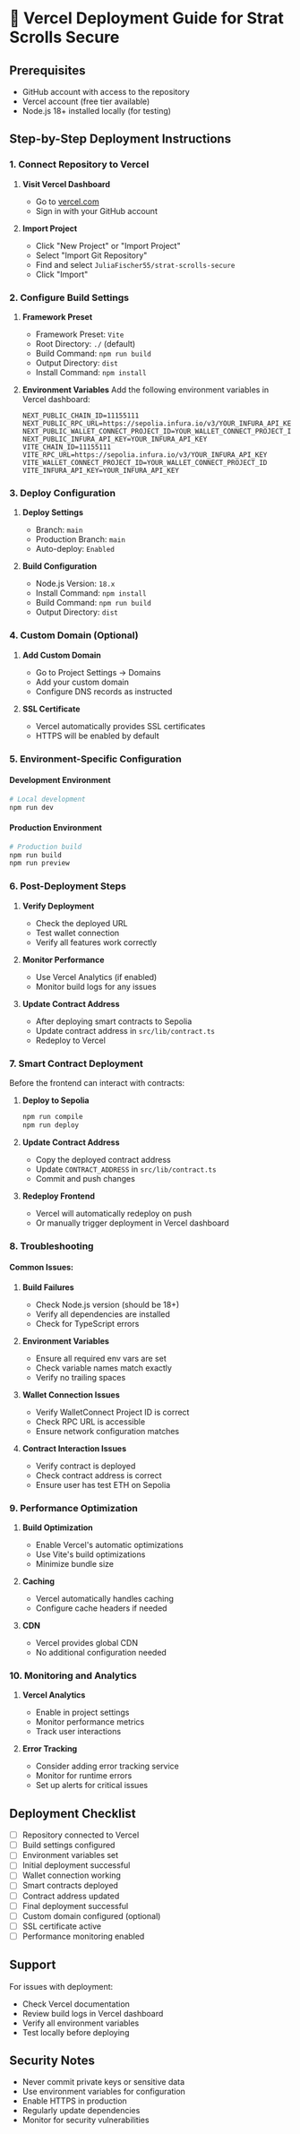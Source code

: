 # 🚀 Vercel Deployment Guide for Strat Scrolls Secure

## Prerequisites

- GitHub account with access to the repository
- Vercel account (free tier available)
- Node.js 18+ installed locally (for testing)

## Step-by-Step Deployment Instructions

### 1. Connect Repository to Vercel

1. **Visit Vercel Dashboard**
   - Go to [vercel.com](https://vercel.com)
   - Sign in with your GitHub account

2. **Import Project**
   - Click "New Project" or "Import Project"
   - Select "Import Git Repository"
   - Find and select `JuliaFischer55/strat-scrolls-secure`
   - Click "Import"

### 2. Configure Build Settings

1. **Framework Preset**
   - Framework Preset: `Vite`
   - Root Directory: `./` (default)
   - Build Command: `npm run build`
   - Output Directory: `dist`
   - Install Command: `npm install`

2. **Environment Variables**
   Add the following environment variables in Vercel dashboard:

   ```
   NEXT_PUBLIC_CHAIN_ID=11155111
   NEXT_PUBLIC_RPC_URL=https://sepolia.infura.io/v3/YOUR_INFURA_API_KEY
   NEXT_PUBLIC_WALLET_CONNECT_PROJECT_ID=YOUR_WALLET_CONNECT_PROJECT_ID
   NEXT_PUBLIC_INFURA_API_KEY=YOUR_INFURA_API_KEY
   VITE_CHAIN_ID=11155111
   VITE_RPC_URL=https://sepolia.infura.io/v3/YOUR_INFURA_API_KEY
   VITE_WALLET_CONNECT_PROJECT_ID=YOUR_WALLET_CONNECT_PROJECT_ID
   VITE_INFURA_API_KEY=YOUR_INFURA_API_KEY
   ```

### 3. Deploy Configuration

1. **Deploy Settings**
   - Branch: `main`
   - Production Branch: `main`
   - Auto-deploy: `Enabled`

2. **Build Configuration**
   - Node.js Version: `18.x`
   - Install Command: `npm install`
   - Build Command: `npm run build`
   - Output Directory: `dist`

### 4. Custom Domain (Optional)

1. **Add Custom Domain**
   - Go to Project Settings → Domains
   - Add your custom domain
   - Configure DNS records as instructed

2. **SSL Certificate**
   - Vercel automatically provides SSL certificates
   - HTTPS will be enabled by default

### 5. Environment-Specific Configuration

#### Development Environment
```bash
# Local development
npm run dev
```

#### Production Environment
```bash
# Production build
npm run build
npm run preview
```

### 6. Post-Deployment Steps

1. **Verify Deployment**
   - Check the deployed URL
   - Test wallet connection
   - Verify all features work correctly

2. **Monitor Performance**
   - Use Vercel Analytics (if enabled)
   - Monitor build logs for any issues

3. **Update Contract Address**
   - After deploying smart contracts to Sepolia
   - Update contract address in `src/lib/contract.ts`
   - Redeploy to Vercel

### 7. Smart Contract Deployment

Before the frontend can interact with contracts:

1. **Deploy to Sepolia**
   ```bash
   npm run compile
   npm run deploy
   ```

2. **Update Contract Address**
   - Copy the deployed contract address
   - Update `CONTRACT_ADDRESS` in `src/lib/contract.ts`
   - Commit and push changes

3. **Redeploy Frontend**
   - Vercel will automatically redeploy on push
   - Or manually trigger deployment in Vercel dashboard

### 8. Troubleshooting

#### Common Issues:

1. **Build Failures**
   - Check Node.js version (should be 18+)
   - Verify all dependencies are installed
   - Check for TypeScript errors

2. **Environment Variables**
   - Ensure all required env vars are set
   - Check variable names match exactly
   - Verify no trailing spaces

3. **Wallet Connection Issues**
   - Verify WalletConnect Project ID is correct
   - Check RPC URL is accessible
   - Ensure network configuration matches

4. **Contract Interaction Issues**
   - Verify contract is deployed
   - Check contract address is correct
   - Ensure user has test ETH on Sepolia

### 9. Performance Optimization

1. **Build Optimization**
   - Enable Vercel's automatic optimizations
   - Use Vite's build optimizations
   - Minimize bundle size

2. **Caching**
   - Vercel automatically handles caching
   - Configure cache headers if needed

3. **CDN**
   - Vercel provides global CDN
   - No additional configuration needed

### 10. Monitoring and Analytics

1. **Vercel Analytics**
   - Enable in project settings
   - Monitor performance metrics
   - Track user interactions

2. **Error Tracking**
   - Consider adding error tracking service
   - Monitor for runtime errors
   - Set up alerts for critical issues

## Deployment Checklist

- [ ] Repository connected to Vercel
- [ ] Build settings configured
- [ ] Environment variables set
- [ ] Initial deployment successful
- [ ] Wallet connection working
- [ ] Smart contracts deployed
- [ ] Contract address updated
- [ ] Final deployment successful
- [ ] Custom domain configured (optional)
- [ ] SSL certificate active
- [ ] Performance monitoring enabled

## Support

For issues with deployment:
- Check Vercel documentation
- Review build logs in Vercel dashboard
- Verify all environment variables
- Test locally before deploying

## Security Notes

- Never commit private keys or sensitive data
- Use environment variables for configuration
- Enable HTTPS in production
- Regularly update dependencies
- Monitor for security vulnerabilities
